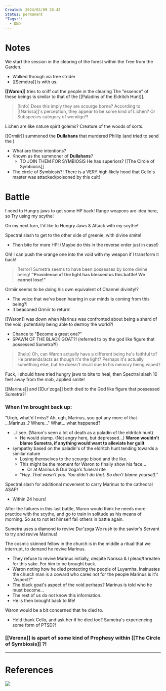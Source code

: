 ```yaml
---
Created: 2024/03/09 20:42
Status: permanent
"Tags:":
  - DND
---
```

# Notes
We start the session in the clearing of the forest within the Tree from the Garden.
- Walked through via tree strider
- [[Semetra]] is with us.

**[[Waron]]** tries to sniff out the people in the clearing
The "essence" of these beings is similar to that of the [[Paladins of the Eldritch Hunt]].
> [!info] Does this imply they are scourge borne?
According to [[Narissa]]'s perception, they appear to be some kind of Lichen? Or Subspecies category of wendigo?!

Lichen are like nature spirit golems? Creature of the woods of sorts.

[[Ormiir]] summoned the **Dullahans** that murdered Phillip (and tried to send the )
- What are there intentions?
- Known as the summoner of **Dullahans**? 
	- TO JOIN THEM FOR SYMBIOSIS
He has superiors?
[[The Circle of Symbiosis]]
- The circle of Symbiosis?!
There is a VERY high likely hood that Cello's  master was attacked/poisoned by this cult!


# Battle
I need to Hungry jaws to get some HP back!
Range weapons are idea here, so Try using my scythe!

On my next turn, I'd like to Hungry Jaws & Attack with my scythe!

Spectral slash to get to the other side of greenie, with divine smite!
- Then bite for more HP! (Maybe do this in the reverse order just in case!)

Oh! I can push the orange one into the void with my weapon if I transform it back!

> [!error] Sumetra seems to have been possesses by some divine being!
>**"Providence of the light has blessed us this battle! We cannot lose!"**

Ormiir seems to be doing his own equivalent of Channel divinity!?
- The voice that we've been hearing in our minds is coming from this being?!
- It beaconed Ormiir to return!

[[Waron]] was down when Marinus was confronted about being a shard of the void, potentially being able to destroy the world?!
- Chance to "Become a great one?"
- SPAWN OF THE BLACK GOAT?! (referred to by the god like figure that possessed Sumetra?!)

>[!help] Oh, can Waron actually have a different being he's faithful to? 
>He pretends/acts as though it's the light?
>Perhaps it's actually something else, but he doesn't recall due to his memory being wiped?

Fuck, I should have tried hungry jaws to bite to heal, then Spectral slash 10 feet away from the mob, applied smite!

[[Marinus]] and [[Dur'zoga]] both died to the God like figure that possessed Sumetra?!

### When I'm brought back up:
"Urgh, what'd I miss? Ah, ugh, Marinus, you got any more of that- ...Marinus..? Where..."
What... what happened?
- ...I see. (Waron's seen a lot of death as a paladin of the eldritch hunt)
	- He would slump. (Not angry here, but depressed...)
**Waron wouldn't blame Sumetra, if anything would want to alleviate her guilt**
- sympathy based on the paladin's of the eldritch hunt tending towards a similar nature
	- Losing themselves to the scourge blood and the like.
	- This might be the moment for Waron to finally show his face...
		- Or at Marinus & Dur'zoga's funeral rite
	- "*Hey. That wasn't you. You didn't do that. So don't blame yourself.*"

Spectral slash for additional movement to carry Marinus to the cathedral ASAP!
- Within 24 hours!

After the failures in this last battle, Waron would think he needs more practice with the scythe, and go to train in solitude as his means of morning. So as to not let himself fail others in battle again.

Sumetra uses a diamond to revive Dur'zoga
We rush to the savior's Servant to try and revive Marinus!

The cosmic skinned fellow in the church is in the middle a ritual that we interrupt, to demand he revive Marinus.
- They refuse to revive Marinus initially, despite
Narissa & I plead/threaten for this sake. For him to be brought back.
- Waron noting how he died protecting the people of Luyarnha. Insinuates the church man is a coward who cares not for the people
Marinus is it's "Aspect?"
- The black goat's aspect of the void perhaps?
Marinus is told who he must become...
- The rest of us do not know this information.
- He is then brought back to life!

Waron would be a bit concerned that he died to.
- He'd thank Cello, and ask her if he died too?
Sumetra's experiencing some form of PTSD?!

### [[Verena]] is apart of some kind of Prophesy within [[The Circle of Symbiosis]] ?!
---
# References
![](https://www.youtube.com/watch?v=d-FNaBvn-vo&list=PLmwaCUBw5TkIrGOm_CqB8MDqyrkhJmSse&index=15)